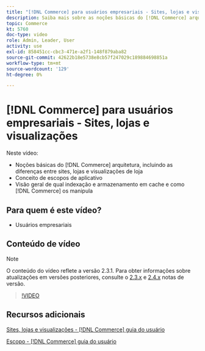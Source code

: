 ```yaml
---
title: "[!DNL Commerce] para usuários empresariais - Sites, lojas e visualizações"
description: Saiba mais sobre as noções básicas do [!DNL Commerce] arquitetura, incluindo as diferenças entre sites, lojas, visualizações de loja e escopos de aplicativo. Entender indexação e armazenamento em cache.
topic: Commerce
kt: 5760
doc-type: video
role: Admin, Leader, User
activity: use
exl-id: 858451cc-cbc3-471e-a2f1-148f879aba82
source-git-commit: 42622b18e5738e8cb57f247029c189884698851a
workflow-type: tm+mt
source-wordcount: '129'
ht-degree: 0%

---
```


# [!DNL Commerce] para usuários empresariais - Sites, lojas e visualizações

Neste vídeo:

- Noções básicas do [!DNL Commerce] arquitetura, incluindo as diferenças entre sites, lojas e visualizações de loja
- Conceito de escopos de aplicativo
- Visão geral de qual indexação e armazenamento em cache e como [!DNL Commerce] os manipula

## Para quem é este vídeo?

- Usuários empresariais

## Conteúdo de vídeo

>[!NOTE]
>
>O conteúdo do vídeo reflete a versão 2.3.1. Para obter informações sobre atualizações em versões posteriores, consulte o [ 2.3.x](https://devdocs.magento.com/guides/v2.3/release-notes/bk-release-notes.html) e [2.4.x](https://devdocs.magento.com/guides/v2.4/release-notes/bk-release-notes.html) notas de versão.

>[!VIDEO](https://video.tv.adobe.com/v/35945?quality=12&learn=on)

## Recursos adicionais

[Sites, lojas e visualizações - [!DNL Commerce] guia do usuário](https://docs.magento.com/user-guide/stores/websites-stores-views.html)

[Escopo - [!DNL Commerce] guia do usuário](https://docs.magento.com/user-guide/configuration/scope.html)
